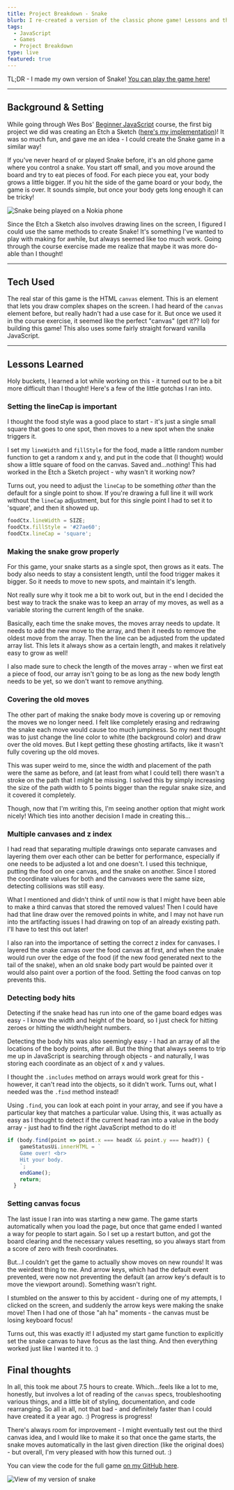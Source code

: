 ```yaml
---
title: Project Breakdown - Snake
blurb: I re-created a version of the classic phone game! Lessons and thoughts from my experience.
tags:
  - JavaScript
  - Games
  - Project Breakdown
type: live
featured: true
---
```


TL;DR - I made my own version of Snake! [You can play the game here!](https://snake-mini.netlify.app/)

----

## Background & Setting

While going through Wes Bos' [Beginner JavaScript](https://beginnerjavascript.com) course, the first big project we did was creating an Etch a Sketch ([here's my implementation](https://codepen.io/lindakatcodes/pen/ZEWRPMo))! It was so much fun, and gave me an idea - I could create the Snake game in a similar way!

If you've never heard of or played Snake before, it's an old phone game where you control a snake. You start off small, and you move around the board and try to eat pieces of food. For each piece you eat, your body grows a little bigger. If you hit the side of the game board or your body, the game is over. It sounds simple, but once your body gets long enough it can be tricky!

<div class="post-image">
  <img src="https://media1.tenor.com/images/14ea3c45f66ec873f5ee9cf1abfd0340/tenor.gif" alt="Snake being played on a Nokia phone">
</div>

Since the Etch a Sketch also involves drawing lines on the screen, I figured I could use the same methods to create Snake! It's something I've wanted to play with making for awhile, but always seemed like too much work. Going through the course exercise made me realize that maybe it was more do-able than I thought!

----

## Tech Used

The real star of this game is the HTML `canvas` element. This is an element that lets you draw complex shapes on the screen. I had heard of the `canvas` element before, but really hadn't had a use case for it. But once we used it in the course exercise, it seemed like the perfect "canvas" (get it?? lol) for building this game! This also uses some fairly straight forward vanilla JavaScript.

----

## Lessons Learned

Holy buckets, I learned a lot while working on this - it turned out to be a bit more difficult than I thought! Here's a few of the little gotchas I ran into.

### Setting the lineCap is important

I thought the food style was a good place to start - it's just a single small square that goes to one spot, then moves to a new spot when the snake triggers it.

I set my `lineWidth` and `fillStyle` for the food, made a little random number function to get a random x and y, and put in the code that (I thought) would show a little square of food on the canvas. Saved and...nothing! This had worked in the Etch a Sketch project - why wasn't it working now?

Turns out, you need to adjust the `lineCap` to be something *other* than the default for a single point to show. If you're drawing a full line it will work without the `lineCap` adjustment, but for this single point I had to set it to 'square', and then it showed up.

```js
foodCtx.lineWidth = SIZE;
foodCtx.fillStyle = '#27ae60';
foodCtx.lineCap = 'square';
```

### Making the snake grow properly

For this game, your snake starts as a single spot, then grows as it eats. The body also needs to stay a consistent length, until the food trigger makes it bigger. So it needs to move to new spots, and maintain it's length.

Not really sure why it took me a bit to work out, but in the end I decided the best way to track the snake was to keep an array of my moves, as well as a variable storing the current length of the snake.

Basically, each time the snake moves, the moves array needs to update. It needs to add the new move to the array, and then it needs to remove the oldest move from the array. Then the line can be adjusted from the updated array list. This lets it always show as a certain length, and makes it relatively easy to grow as well!

I also made sure to check the length of the moves array - when we first eat a piece of food, our array isn't going to be as long as the new body length needs to be yet, so we don't want to remove anything.

### Covering the old moves

The other part of making the snake body move is covering up or removing the moves we no longer need. I felt like completely erasing and redrawing the snake each move would cause too much jumpiness. So my next thought was to just change the line color to white (the background color) and draw over the old moves. But I kept getting these ghosting artifacts, like it wasn't fully covering up the old moves.

This was super weird to me, since the width and placement of the path were the same as before, and (at least from what I could tell) there wasn't a stroke on the path that I might be missing. I solved this by simply increasing the size of the path width to 5 points bigger than the regular snake size, and it covered it completely.

Though, now that I'm writing this, I'm seeing another option that might work nicely! Which ties into another decision I made in creating this...

### Multiple canvases and z index

I had read that separating multiple drawings onto separate canvases and layering them over each other can be better for performance, especially if one needs to be adjusted a lot and one doesn't. I used this technique, putting the food on one canvas, and the snake on another. Since I stored the coordinate values for both and the canvases were the same size, detecting collisions was still easy.

What I mentioned and didn't think of until now is that I might have been able to make a third canvas that stored the removed values! Then I could have had that line draw over the removed points in white, and I may not have run into the artifacting issues I had drawing on top of an already existing path. I'll have to test this out later!

I also ran into the importance of setting the correct z index for canvases. I layered the snake canvas over the food canvas at first, and when the snake would run over the edge of the food (if the new food generated next to the tail of the snake), when an old snake body part would be painted over it would also paint over a portion of the food. Setting the food canvas on top prevents this.

### Detecting body hits

Detecting if the snake head has run into one of the game board edges was easy - I know the width and height of the board, so I just check for hitting zeroes or hitting the width/height numbers.

Detecting the body hits was also seemingly easy - I had an array of all the locations of the body points, after all. But the thing that always seems to trip me up in JavaScript is searching through objects - and naturally, I was storing each coordinate as an object of x and y values.

I thought the `.includes` method on arrays would work great for this - however, it can't read into the objects, so it didn't work. Turns out, what I needed was the `.find` method instead!

Using `.find`, you can look at each point in your array, and see if you have a particular key that matches a particular value. Using this, it was actually as easy as I thought to detect if the current head ran into a value in the body array - just had to find the right JavaScript method to do it!

```js
if (body.find(point => point.x === headX && point.y === headY)) {
    gameStatusUi.innerHTML = `
    Game over! <br>
    Hit your body.
    `;
    endGame();
    return;
  }
```

### Setting canvas focus

The last issue I ran into was starting a new game. The game starts automatically when you load the page, but once that game ended I wanted a way for people to start again. So I set up a restart button, and got the board clearing and the necessary values resetting, so you always start from a score of zero with fresh coordinates.

But...I couldn't get the game to actually show moves on new rounds! It was the weirdest thing to me. And arrow keys, which had the default event prevented, were now not preventing the default (an arrow key's default is to move the viewport around). Something wasn't right.

I stumbled on the answer to this by accident - during one of my attempts, I clicked on the screen, and suddenly the arrow keys were making the snake move! Then I had one of those "ah ha" moments - the canvas must be losing keyboard focus!

Turns out, this was exactly it! I adjusted my start game function to explicitly set the snake canvas to have focus as the last thing. And then everything worked just like I wanted it to. :)

## Final thoughts

In all, this took me about 7.5 hours to create. Which...feels like a lot to me, honestly, but involves a lot of reading of the `canvas` specs, troubleshooting various things, and a little bit of styling, documentation, and code rearranging. So all in all, not that bad - and definitely faster than I could have created it a year ago. :) Progress is progress!

There's always room for improvement - I might eventually test out the third canvas idea, and I would like to make it so that once the game starts, the snake moves automatically in the last given direction (like the original does) - but overall, I'm very pleased with how this turned out. :)

You can view the code for the full game [on my GitHub here](https://github.com/lindakatcodes/minisites/tree/main/snake).

<div class="post-image">
  <img src="https://i.imgur.com/txjQiqg.png" alt="View of my version of snake">
</div>
